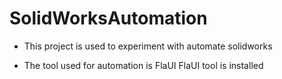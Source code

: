 # SolidWorksAutomation

- This project is used to experiment with automate solidworks 

- The tool used for automation is FlaUI
FlaUI tool is installed 